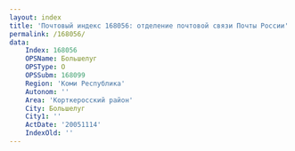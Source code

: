 ```yaml
---
layout: index
title: 'Почтовый индекс 168056: отделение почтовой связи Почты России'
permalink: /168056/
data:
    Index: 168056
    OPSName: Большелуг
    OPSType: О
    OPSSubm: 168099
    Region: 'Коми Республика'
    Autonom: ''
    Area: 'Корткеросский район'
    City: Большелуг
    City1: ''
    ActDate: '20051114'
    IndexOld: ''
---
```

